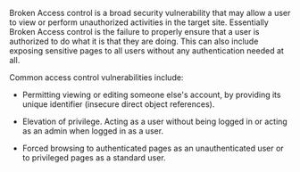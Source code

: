 Broken Access control is a broad security vulnerability that may allow a user to view or perform unauthorized activities in the target site. Essentially Broken Access control is the failure to properly ensure that a user is authorized to do what it is that they are doing. This can also include exposing sensitive pages to all users without any authentication needed at all.

Common access control vulnerabilities include:

* Permitting viewing or editing someone else's account, by providing its unique identifier (insecure direct object references).

* Elevation of privilege. Acting as a user without being logged in or acting as an admin when logged in as a user.

* Forced browsing to authenticated pages as an unauthenticated user or to privileged pages as a standard user.
